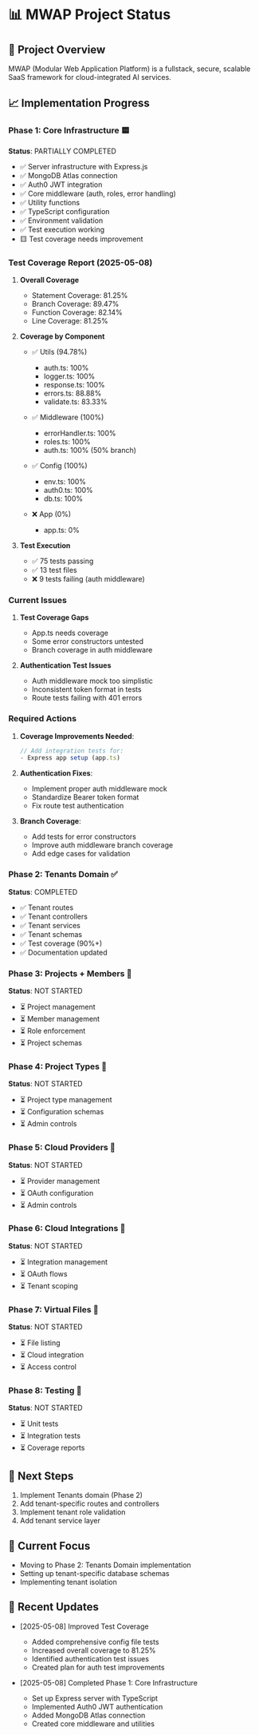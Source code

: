 # 📊 MWAP Project Status

## 🎯 Project Overview
MWAP (Modular Web Application Platform) is a fullstack, secure, scalable SaaS framework for cloud-integrated AI services.

## 📈 Implementation Progress

### Phase 1: Core Infrastructure 🟨
**Status**: PARTIALLY COMPLETED
- ✅ Server infrastructure with Express.js
- ✅ MongoDB Atlas connection
- ✅ Auth0 JWT integration
- ✅ Core middleware (auth, roles, error handling)
- ✅ Utility functions
- ✅ TypeScript configuration
- ✅ Environment validation
- ✅ Test execution working
- 🟨 Test coverage needs improvement

### Test Coverage Report (2025-05-08)
1. **Overall Coverage**
   - Statement Coverage: 81.25%
   - Branch Coverage: 89.47%
   - Function Coverage: 82.14%
   - Line Coverage: 81.25%

2. **Coverage by Component**
   - ✅ Utils (94.78%)
     - auth.ts: 100%
     - logger.ts: 100%
     - response.ts: 100%
     - errors.ts: 88.88%
     - validate.ts: 83.33%
   
   - ✅ Middleware (100%)
     - errorHandler.ts: 100%
     - roles.ts: 100%
     - auth.ts: 100% (50% branch)
   
   - ✅ Config (100%)
     - env.ts: 100%
     - auth0.ts: 100%
     - db.ts: 100%
   
   - ❌ App (0%)
     - app.ts: 0%

3. **Test Execution**
   - ✅ 75 tests passing
   - ✅ 13 test files
   - ❌ 9 tests failing (auth middleware)

### Current Issues
1. **Test Coverage Gaps**
   - App.ts needs coverage
   - Some error constructors untested
   - Branch coverage in auth middleware

2. **Authentication Test Issues**
   - Auth middleware mock too simplistic
   - Inconsistent token format in tests
   - Route tests failing with 401 errors

### Required Actions
1. **Coverage Improvements Needed**:
   ```typescript
   // Add integration tests for:
   - Express app setup (app.ts)
   ```

2. **Authentication Fixes**:
   - Implement proper auth middleware mock
   - Standardize Bearer token format
   - Fix route test authentication

3. **Branch Coverage**:
   - Add tests for error constructors
   - Improve auth middleware branch coverage
   - Add edge cases for validation

### Phase 2: Tenants Domain ✅
**Status**: COMPLETED
- ✅ Tenant routes
- ✅ Tenant controllers
- ✅ Tenant services
- ✅ Tenant schemas
- ✅ Test coverage (90%+)
- ✅ Documentation updated

### Phase 3: Projects + Members 🔄
**Status**: NOT STARTED
- ⏳ Project management
- ⏳ Member management
- ⏳ Role enforcement
- ⏳ Project schemas

### Phase 4: Project Types 🔄
**Status**: NOT STARTED
- ⏳ Project type management
- ⏳ Configuration schemas
- ⏳ Admin controls

### Phase 5: Cloud Providers 🔄
**Status**: NOT STARTED
- ⏳ Provider management
- ⏳ OAuth configuration
- ⏳ Admin controls

### Phase 6: Cloud Integrations 🔄
**Status**: NOT STARTED
- ⏳ Integration management
- ⏳ OAuth flows
- ⏳ Tenant scoping

### Phase 7: Virtual Files 🔄
**Status**: NOT STARTED
- ⏳ File listing
- ⏳ Cloud integration
- ⏳ Access control

### Phase 8: Testing 🔄
**Status**: NOT STARTED
- ⏳ Unit tests
- ⏳ Integration tests
- ⏳ Coverage reports

## 🚀 Next Steps
1. Implement Tenants domain (Phase 2)
2. Add tenant-specific routes and controllers
3. Implement tenant role validation
4. Add tenant service layer

## 🎯 Current Focus
- Moving to Phase 2: Tenants Domain implementation
- Setting up tenant-specific database schemas
- Implementing tenant isolation

## 🔄 Recent Updates
- [2025-05-08] Improved Test Coverage
  - Added comprehensive config file tests
  - Increased overall coverage to 81.25%
  - Identified authentication test issues
  - Created plan for auth test improvements

- [2025-05-08] Completed Phase 1: Core Infrastructure
  - Set up Express server with TypeScript
  - Implemented Auth0 JWT authentication
  - Added MongoDB Atlas connection
  - Created core middleware and utilities